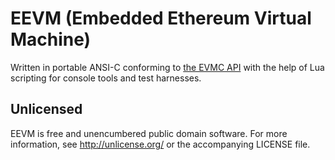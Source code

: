# EEVM (Embedded Ethereum Virtual Machine)
Written in portable ANSI-C conforming to [the EVMC API](https://github.com/ethereum/evmc) with the help of Lua scripting for console tools and test harnesses.

## Unlicensed
EEVM is free and unencumbered public domain software. For more information, see http://unlicense.org/ or the accompanying LICENSE file.
